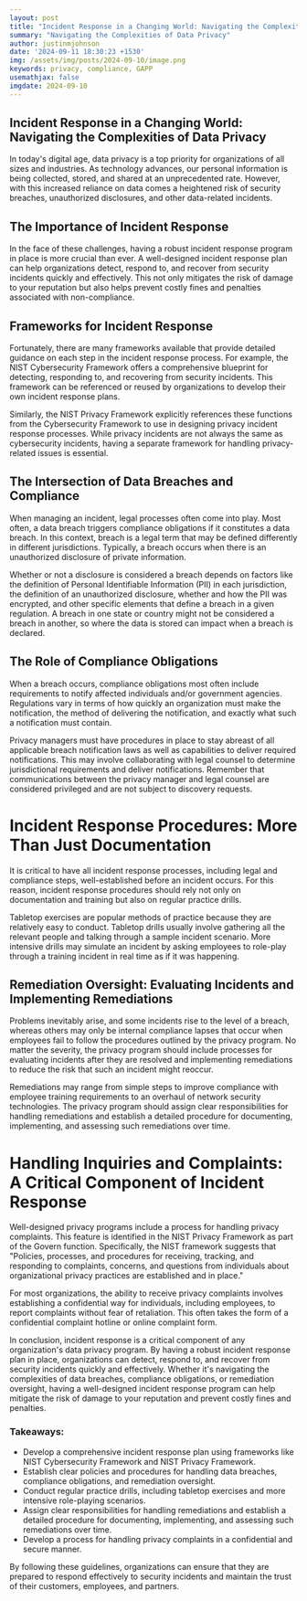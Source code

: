 ```yaml
---
layout: post
title: "Incident Response in a Changing World: Navigating the Complexities of Data Privacy"
summary: "Navigating the Complexities of Data Privacy"
author: justinmjohnson
date: '2024-09-11 18:30:23 +1530'
img: /assets/img/posts/2024-09-10/image.png
keywords: privacy, compliance, GAPP
usemathjax: false
imgdate: 2024-09-10
---
```

## Incident Response in a Changing World: Navigating the Complexities of Data Privacy

In today's digital age, data privacy is a top priority for organizations of all sizes and industries. As technology advances, our personal information is being collected, stored, and shared at an unprecedented rate. However, with this increased reliance on data comes a heightened risk of security breaches, unauthorized disclosures, and other data-related incidents.

## The Importance of Incident Response

In the face of these challenges, having a robust incident response program in place is more crucial than ever. A well-designed incident response plan can help organizations detect, respond to, and recover from security incidents quickly and effectively. This not only mitigates the risk of damage to your reputation but also helps prevent costly fines and penalties associated with non-compliance.

## Frameworks for Incident Response

Fortunately, there are many frameworks available that provide detailed guidance on each step in the incident response process. For example, the NIST Cybersecurity Framework offers a comprehensive blueprint for detecting, responding to, and recovering from security incidents. This framework can be referenced or reused by organizations to develop their own incident response plans.

Similarly, the NIST Privacy Framework explicitly references these functions from the Cybersecurity Framework to use in designing privacy incident response processes. While privacy incidents are not always the same as cybersecurity incidents, having a separate framework for handling privacy-related issues is essential.

## The Intersection of Data Breaches and Compliance

When managing an incident, legal processes often come into play. Most often, a data breach triggers compliance obligations if it constitutes a data breach. In this context, breach is a legal term that may be defined differently in different jurisdictions. Typically, a breach occurs when there is an unauthorized disclosure of private information.

Whether or not a disclosure is considered a breach depends on factors like the definition of Personal Identifiable Information (PII) in each jurisdiction, the definition of an unauthorized disclosure, whether and how the PII was encrypted, and other specific elements that define a breach in a given regulation. A breach in one state or country might not be considered a breach in another, so where the data is stored can impact when a breach is declared.

## The Role of Compliance Obligations

When a breach occurs, compliance obligations most often include requirements to notify affected individuals and/or government agencies. Regulations vary in terms of how quickly an organization must make the notification, the method of delivering the notification, and exactly what such a notification must contain.

Privacy managers must have procedures in place to stay abreast of all applicable breach notification laws as well as capabilities to deliver required notifications. This may involve collaborating with legal counsel to determine jurisdictional requirements and deliver notifications. Remember that communications between the privacy manager and legal counsel are considered privileged and are not subject to discovery requests.

# Incident Response Procedures: More Than Just Documentation

It is critical to have all incident response processes, including legal and compliance steps, well-established before an incident occurs. For this reason, incident response procedures should rely not only on documentation and training but also on regular practice drills.

Tabletop exercises are popular methods of practice because they are relatively easy to conduct. Tabletop drills usually involve gathering all the relevant people and talking through a sample incident scenario. More intensive drills may simulate an incident by asking employees to role-play through a training incident in real time as if it was happening.

## Remediation Oversight: Evaluating Incidents and Implementing Remediations

Problems inevitably arise, and some incidents rise to the level of a breach, whereas others may only be internal compliance lapses that occur when employees fail to follow the procedures outlined by the privacy program. No matter the severity, the privacy program should include processes for evaluating incidents after they are resolved and implementing remediations to reduce the risk that such an incident might reoccur.

Remediations may range from simple steps to improve compliance with employee training requirements to an overhaul of network security technologies. The privacy program should assign clear responsibilities for handling remediations and establish a detailed procedure for documenting, implementing, and assessing such remediations over time.

# Handling Inquiries and Complaints: A Critical Component of Incident Response

Well-designed privacy programs include a process for handling privacy complaints. This feature is identified in the NIST Privacy Framework as part of the Govern function. Specifically, the NIST framework suggests that "Policies, processes, and procedures for receiving, tracking, and responding to complaints, concerns, and questions from individuals about organizational privacy practices are established and in place."

For most organizations, the ability to receive privacy complaints involves establishing a confidential way for individuals, including employees, to report complaints without fear of retaliation. This often takes the form of a confidential complaint hotline or online complaint form.

In conclusion, incident response is a critical component of any organization's data privacy program. By having a robust incident response plan in place, organizations can detect, respond to, and recover from security incidents quickly and effectively. Whether it's navigating the complexities of data breaches, compliance obligations, or remediation oversight, having a well-designed incident response program can help mitigate the risk of damage to your reputation and prevent costly fines and penalties.

### Takeaways:

* Develop a comprehensive incident response plan using frameworks like NIST Cybersecurity Framework and NIST Privacy Framework.
* Establish clear policies and procedures for handling data breaches, compliance obligations, and remediation oversight.
* Conduct regular practice drills, including tabletop exercises and more intensive role-playing scenarios.
* Assign clear responsibilities for handling remediations and establish a detailed procedure for documenting, implementing, and assessing such remediations over time.
* Develop a process for handling privacy complaints in a confidential and secure manner.

By following these guidelines, organizations can ensure that they are prepared to respond effectively to security incidents and maintain the trust of their customers, employees, and partners.